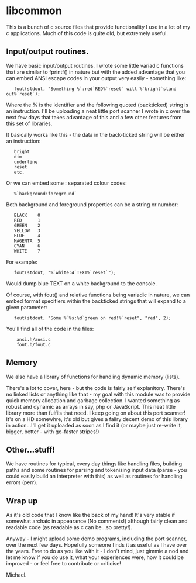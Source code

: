 # libcommon

This is a bunch of c source files that provide functionality I use in a lot of my c applications. Much of this code is quite old, but extremely useful.


## Input/output routines.

We have basic input/output routines. I wrote some little variadic functions that are similar to fprintf() in nature but with the added advantage that you can embed ANSI escape codes in your output very easily - something like:

```
   fout(stdout, "Something %`:red`RED%`reset` will %`bright`stand out%`reset`);
```

Where the % is the identifier and the following quoted (backticked) string is an instruction. I'll be uploading a neat little port scanner I wrote in c over the next few days that takes advantage of this and a few other features from this set of libraries.

It basically works like this - the data in the back-ticked string will be either an instruction:

```
   bright
   dim
   underline
   reset
   etc.
```

Or we can embed some : separated colour codes:

```
   %`background:foreground`
```

Both background and foreground properties can be a string or number:

```
   BLACK	0
   RED		1
   GREEN	2
   YELLOW	3
   BLUE		4
   MAGENTA	5
   CYAN		6
   WHITE	7
```

For example:

```
   fout(stdout, "%`white:4`TEXT%`reset`");
```

Would dump blue TEXT on a white background to the console.

Of course, with fout() and relative functions being variadic in nature, we can embed format specifiers within the backticked strings that will expand to a given parameter:

```
   fout(stdout, "Some %`%s:%d`green on red!%`reset", "red", 2);
```

You'll find all of the code in the files:

```
	ansi.h/ansi.c
	fout.h/fout.c
```


## Memory

We also have a library of functions for handling dynamic memory (lists).

There's a lot to cover, here - but the code is fairly self explanitory. There's no linked lists or anything like that - my goal with this module was to provide quick memory allocation and garbage collection. I wanted something as robust and dynamic as arrays in say, php or JavaScript. This neat little library more than fulfils that need. I keep going on about this port scanner! It's on a HD somewhre, it's old but gives a failry decent demo of this library in action...I'll get it uploaded as soon as I find it (or maybe just re-write it, bigger, better - with go-faster stripes!)


## Other...stuff!

We have routines for typical, every day things like handling files, building paths and some routines for parsing and tokenising input data (parse - you could easily build an interpreter with this) as well as routines for handling errors (perr).


## Wrap up

As it's old code that I know like the back of my hand! It's very stable if somewhat archaic in appearance (No comments!) although fairly clean and readable code (as readable as c can be...so pretty!).

Anyway - I might upload some demo programs, including the port scanner, over the next few days. Hopefully someone finds it as useful as I have over the years. Free to do as you like with it - I don't mind, just gimmie a nod and let me know if you do use it, what your experiences were, how it could be improved - or feel free to contribute or criticise!


Michael.
